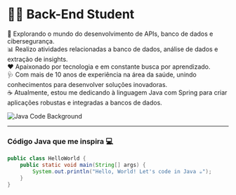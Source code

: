 # 👨‍💻 Back-End Student  

🚀 Explorando o mundo do desenvolvimento de APIs, banco de dados e cibersegurança.  
📊 Realizo atividades relacionadas a banco de dados, análise de dados e extração de insights.  
❤️ Apaixonado por tecnologia e em constante busca por aprendizado.  
🩺 Com mais de 10 anos de experiência na área da saúde, unindo conhecimentos para desenvolver soluções inovadoras.  
☕ Atualmente, estou me dedicando à linguagem Java com Spring para criar aplicações robustas e integradas a bancos de dados.  


![Java Code Background](./path-to-your-uploaded-carbon(1).png)

---

### Código Java que me inspira 💻
```java
public class HelloWorld {
    public static void main(String[] args) {
        System.out.println("Hello, World! Let's code in Java ☕");
    }
}
